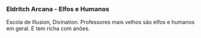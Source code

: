 ### Eldritch Arcana - Elfos e Humanos
Escola de Illusion, Divination.
Professores mais velhos são elfos e humanos em geral. E tem richa com anões.
